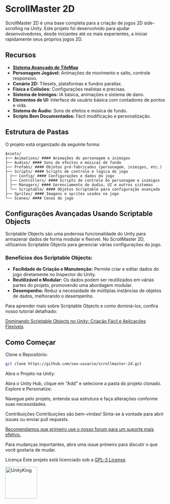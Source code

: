 # ScrollMaster 2D

ScrollMaster 2D é uma base completa para a criação de jogos 2D side-scrolling na Unity. Este projeto foi desenvolvido para ajudar desenvolvedores, desde iniciantes até os mais experientes, a iniciar rapidamente seus próprios jogos 2D. 

## Recursos
- [**Sistema Avançado de TileMap**](https://github.com/Unity-King/ScrollMaster-2D/pull/1)
- **Personagem Jogável:** Animações de movimento e salto, controle responsivo.
- **Cenário 2D:** Tilesets, plataformas e fundos parallax.
- **Física e Colisões:** Configurações realistas e precisas.
- **Sistema de Inimigos:** IA básica, animações e sistema de dano.
- **Elementos de UI:** Interface de usuário básica com contadores de pontos e vida.
- **Sistema de Áudio:** Sons de efeitos e música de fundo.
- **Scripts Bem Documentados:** Fácil modificação e personalização.

## Estrutura de Pastas

O projeto está organizado da seguinte forma:
```
Assets/
├── Animations/ #### Animações do personagem e inimigos
├── Audios/ #### Sons de efeitos e músicas de fundo
├── Prefabs/ #### Objetos pré-fabricados (personagem, inimigos, etc.)
├── Scripts/ #### Scripts de controle e lógica do jogo
│ ├── Config/ #### Configurações e dados do jogo
│ ├── Controllers/ #### Scripts de controle do personagem e inimigos
│ ├── Managers/ #### Gerenciamento de áudio, UI e outros sistemas
│ └── Scriptable/ #### Objetos Scriptable para configuração avançada
├── Sprites/ #### Imagens e sprites usados no jogo
└── Scenes/ #### Cenas do jogo
```
## Configurações Avançadas Usando Scriptable Objects

Scriptable Objects são uma poderosa funcionalidade do Unity para armazenar dados de forma modular e flexível. No ScrollMaster 2D, utilizamos Scriptable Objects para gerenciar várias configurações do jogo.

### Benefícios dos Scriptable Objects:

- **Facilidade de Criação e Manutenção:** Permite criar e editar dados do jogo diretamente no Inspector do Unity.
- **Reutilizável e Modular:** Os dados podem ser reutilizados em várias partes do projeto, promovendo uma abordagem modular.
- **Desempenho:** Reduz a necessidade de múltiplas instâncias de objetos de dados, melhorando o desempenho.

Para aprender mais sobre Scriptable Objects e como dominá-los, confira nosso tutorial detalhado:

[Dominando Scriptable Objects no Unity: Criação Fácil e Aplicações Flexíveis](https://unityking.org/index.php?threads/dominando-scriptable-objects-no-unity-cria%C3%A7%C3%A3o-f%C3%A1cil-e-aplica%C3%A7%C3%B5es-flex%C3%ADveis.4/)

## Como Começar

Clone o Repositório:
```sh
git clone https://github.com/seu-usuario/scrollmaster-2d.git
```
Abra o Projeto na Unity:

Abra o Unity Hub, clique em "Add" e selecione a pasta do projeto clonado.
Explore e Personalize:

Navegue pelo projeto, entenda sua estrutura e faça alterações conforme suas necessidades.

Contribuições
Contribuições são bem-vindas! Sinta-se à vontade para abrir issues ou enviar pull requests. 

[Recomendamos que primeiro use o nosso forum para um suporte mais efetivo.](https://unityking.org/index.php?forums/suporte.26/)

Para mudanças importantes, abra uma issue primeiro para discutir o que você gostaria de mudar.

Licença
Este projeto está licenciado sob a [GPL-3 License](https://github.com/Unity-King/ScrollMaster-2D#GPL-3.0-1-ov-file).

<a href="https://unityking.org/">
  <img src="https://github.com/Unity-King/ScrollMaster-2D-/assets/74227915/a204d0be-1263-4bd2-b02d-c4f67137fd80" alt="UnityKing" width="100" height="100">
</a>
